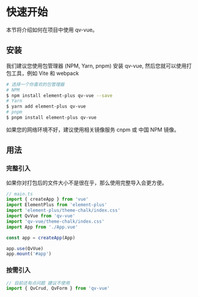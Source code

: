 # 快速开始

本节将介绍如何在项目中使用 qv-vue。

## 安装

我们建议您使用包管理器 (NPM, Yarn, pnpm) 安装 qv-vue, 然后您就可以使用打包工具，例如 Vite 和 webpack

```bash
# 选择一个你喜欢的包管理器
# NPM
$ npm install element-plus qv-vue --save
# Yarn
$ yarn add element-plus qv-vue
# pnpm
$ pnpm install element-plus qv-vue
```

如果您的网络环境不好，建议使用相关镜像服务 cnpm 或 中国 NPM 镜像。

## 用法

### 完整引入

如果你对打包后的文件大小不是很在乎，那么使用完整导入会更方便。

```js
// main.ts
import { createApp } from 'vue'
import ElementPlus from 'element-plus'
import 'element-plus/theme-chalk/index.css'
import QvVue from 'qv-vue'
import 'qv-vue/theme-chalk/index.css'
import App from './App.vue'

const app = createApp(App)

app.use(QvVue)
app.mount('#app')
```

### 按需引入

```js
// 目前还有点问题 建议不使用
import { QvCrud, QvForm } from 'qv-vue'
```
